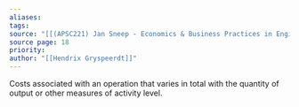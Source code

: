 ```yaml
---
aliases: 
tags: 
source: "[[(APSC221) Jan Sneep - Economics & Business Practices in Engineering.pdf#page=18&selection=29,0,29,13|(APSC221) Jan Sneep - Economics & Business Practices in Engineering, page 18]]"
source page: 18
priority: 
author: "[[Hendrix Gryspeerdt]]"
---
```

Costs associated with an operation that varies in total with the quantity of output or other measures of activity level.